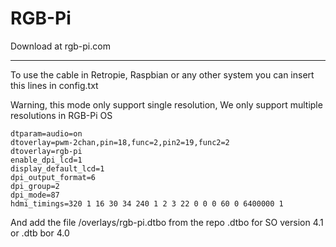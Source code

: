 # RGB-Pi

Download at rgb-pi.com

------------------------------------------------------------------------------

To use the cable in Retropie, Raspbian or any other system you can insert this lines in config.txt

Warning, this mode only support single resolution, We only support multiple resolutions in RGB-Pi OS

    dtparam=audio=on
    dtoverlay=pwm-2chan,pin=18,func=2,pin2=19,func2=2
    dtoverlay=rgb-pi
    enable_dpi_lcd=1
    display_default_lcd=1
    dpi_output_format=6
    dpi_group=2
    dpi_mode=87
    hdmi_timings=320 1 16 30 34 240 1 2 3 22 0 0 0 60 0 6400000 1

And add the file /overlays/rgb-pi.dtbo from the repo .dtbo for SO version 4.1 or .dtb bor 4.0
